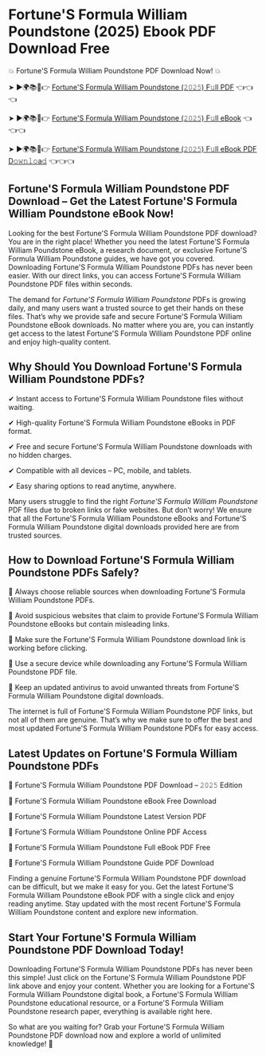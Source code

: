 # Fortune'S Formula William Poundstone (2025) Ebook PDF Download Free

💥 Fortune'S Formula William Poundstone PDF Download Now! 💥

➤ ►🌍📚📱👉 [Fortune'S Formula William Poundstone (𝟸𝟶𝟸𝟻) F𝚞ll PDF](https://getpdf.xyz/fortunes-formula-william-poundstone) 👈👈👈


➤ ►🌍📚📱👉 [Fortune'S Formula William Poundstone (𝟸𝟶𝟸𝟻) F𝚞ll eBook](https://getpdf.xyz/fortunes-formula-william-poundstone) 👈👈👈


➤ ►🌍📚📱👉 [Fortune'S Formula William Poundstone (𝟸𝟶𝟸𝟻) F𝚞ll eBook PDF D𝚘𝚠𝚗𝚕𝚘a𝚍](https://getpdf.xyz/fortunes-formula-william-poundstone) 👈👈👈


## Fortune'S Formula William Poundstone PDF Download – Get the Latest Fortune'S Formula William Poundstone eBook Now!

Looking for the best Fortune'S Formula William Poundstone PDF download? You are in the right place! Whether you need the latest Fortune'S Formula William Poundstone eBook, a research document, or exclusive Fortune'S Formula William Poundstone guides, we have got you covered. Downloading Fortune'S Formula William Poundstone PDFs has never been easier. With our direct links, you can access Fortune'S Formula William Poundstone PDF files within seconds.

The demand for *Fortune'S Formula William Poundstone* PDFs is growing daily, and many users want a trusted source to get their hands on these files. That’s why we provide safe and secure Fortune'S Formula William Poundstone eBook downloads. No matter where you are, you can instantly get access to the latest Fortune'S Formula William Poundstone PDF online and enjoy high-quality content.

## Why Should You Download Fortune'S Formula William Poundstone PDFs?

✔ Instant access to Fortune'S Formula William Poundstone files without waiting.

✔ High-quality Fortune'S Formula William Poundstone eBooks in PDF format.

✔ Free and secure Fortune'S Formula William Poundstone downloads with no hidden charges.

✔ Compatible with all devices – PC, mobile, and tablets.

✔ Easy sharing options to read anytime, anywhere.

Many users struggle to find the right *Fortune'S Formula William Poundstone* PDF files due to broken links or fake websites. But don’t worry! We ensure that all the Fortune'S Formula William Poundstone eBooks and Fortune'S Formula William Poundstone digital downloads provided here are from trusted sources.

## How to Download Fortune'S Formula William Poundstone PDFs Safely?

📌 Always choose reliable sources when downloading Fortune'S Formula William Poundstone PDFs.

📌 Avoid suspicious websites that claim to provide Fortune'S Formula William Poundstone eBooks but contain misleading links.

📌 Make sure the Fortune'S Formula William Poundstone download link is working before clicking.

📌 Use a secure device while downloading any Fortune'S Formula William Poundstone PDF file.

📌 Keep an updated antivirus to avoid unwanted threats from Fortune'S Formula William Poundstone digital downloads.

The internet is full of Fortune'S Formula William Poundstone PDF links, but not all of them are genuine. That’s why we make sure to offer the best and most updated Fortune'S Formula William Poundstone PDFs for easy access.

## Latest Updates on Fortune'S Formula William Poundstone PDFs

🔹 Fortune'S Formula William Poundstone PDF Download – 𝟸𝟶𝟸𝟻 Edition

🔹 Fortune'S Formula William Poundstone eBook Free Download

🔹 Fortune'S Formula William Poundstone Latest Version PDF

🔹 Fortune'S Formula William Poundstone Online PDF Access

🔹 Fortune'S Formula William Poundstone Full eBook PDF Free

🔹 Fortune'S Formula William Poundstone Guide PDF Download

Finding a genuine Fortune'S Formula William Poundstone PDF download can be difficult, but we make it easy for you. Get the latest Fortune'S Formula William Poundstone eBook PDF with a single click and enjoy reading anytime. Stay updated with the most recent Fortune'S Formula William Poundstone content and explore new information.

## Start Your Fortune'S Formula William Poundstone PDF Download Today!

Downloading Fortune'S Formula William Poundstone PDFs has never been this simple! Just click on the Fortune'S Formula William Poundstone PDF link above and enjoy your content. Whether you are looking for a Fortune'S Formula William Poundstone digital book, a Fortune'S Formula William Poundstone educational resource, or a Fortune'S Formula William Poundstone research paper, everything is available right here.

So what are you waiting for? Grab your Fortune'S Formula William Poundstone PDF download now and explore a world of unlimited knowledge! 🚀